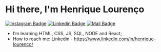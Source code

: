 # Hi there, I'm Henrique Lourenço

[![Instagram Badge](https://img.shields.io/badge/-@lourencohenri-1261a0?style=flat-square&labelColor=1261a0&logo=instagram&logoColor=white&link=https://www.instagram.com/lourencohenri/)](https://www.instagram.com/lourencohenri/) 
[![Linkedin Badge](https://img.shields.io/badge/-Henrique%20Lourenço-1261a0?style=flat-square&logo=Linkedin&logoColor=white&link=https://www.linkedin.com/in/henrique-lourenco/)](https://www.linkedin.com/in/henrique-lourenco/) 
[![Mail Badge](https://img.shields.io/badge/-diego.schell.f@gmail.com-00875f?style=flat-square&logo=Mail&logoColor=white&link=mailto:diego.schell.f@gmail.com)](mailto:diego.schell.f@gmail.com)


- I’m learning HTML, CSS, JS, SQL, NODE and React;
- How to reach me:
  Linkedin - https://www.linkedin.com/in/henrique-lourenco/
